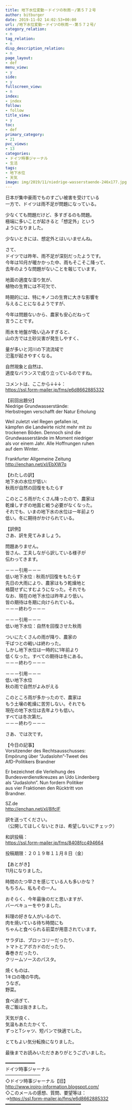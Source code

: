 ```yaml
---
title: 地下水位変動－ドイツの秋雨－/第５７２号
author: bitburger
date: 2019-11-02 14:02:53+00:00
url: /地下水位変動－ドイツの秋雨－-第５７２号/
category_relation:
- n
tag_relation:
- n
disp_description_relation:
- n
page_layout:
- def
menu_view:
- y
side:
- y
fullscreen_view:
- n
index:
- index
follow:
- follow
title_view:
- y
toc:
- def
primary_category:
- 21
pvc_views:
- 13
categories:
- ドイツ時事ジャーナル
- 生活
tags:
- 地下水位
- 天気
image: img/2019/11/niedrige-wasserstaende-246x177.jpg
---
```

日本が集中豪雨でものすごい被害を受けている  
一方で、ドイツは雨不足が問題になっている。  
  
少なくても問題だけど、多すぎるのも問題。  
極端に多いことが起きると「想定外」という  
ようになりました。  
  
少ないときには、想定外とはいいませんね。  
  
さて、  
ドイツでは昨年、雨不足が深刻だったようです。  
今年は10月が暖かかった中、雨もそこそこ降って、  
去年のような問題がないことを報じています。  
  
地面の適度な湿り気が、  
植物の生育には不可欠で、  
  
時期的には、特にキノコの生育に大きな影響を  
与えることになるようですが、  
  
今年は問題ないから、農家も安心だねって  
言うことです。  
  
雨水を地盤が吸い込みすぎると、  
山の方では土砂災害が発生しやすく、  
  
量が多いと河川の下流流域で  
氾濫が起きやすくなる。  
  
自然現象と自然は、  
適度なバランスで成り立っているのですね。  
  
  
コメントは、ここから↓↓↓：  
<a rel="noopener" href="https://ssl.form-mailer.jp/fms/e6d8662885332" target="_blank">https://ssl.form-mailer.jp/fms/e6d8662885332</a>  
  
【前回出題分】  
Niedrige Grundwasserstände:  
Herbstregen verschafft der Natur Erholung  
  
Weil zuletzt viel Regen gefallen ist,  
kämpfen die Landwirte nicht mehr mit zu  
trockenen Böden. Dennoch sind die  
Grundwasserstände im Moment niedriger  
als vor einem Jahr. Alle Hoffnungen ruhen  
auf dem Winter.  
  
Frankfurter Allgemeine Zeitung  
<a rel="noopener" href="http://enchan.net/xl/EbXW7q" target="_blank">http://enchan.net/xl/EbXW7q</a>  
  
【わたしの訳】  
地下水の水位が低い:  
秋雨が自然の回復をもたらす  
  
このところ雨がたくさん降ったので、農家は  
乾燥しすぎの地面と戦う必要がなくなった。  
それでも、いまの地下水の水位は一年前より  
低い。冬に期待がかけられている。  
  
  
【訳例】  
さあ、訳を見てみましょう。  
  
問題ありません。  
皆さん、工夫しながら訳している様子が  
伝わってきます。  
  
－－－引用－－－  
低い地下水位 : 秋雨が回復をもたらす  
先日の大雨により、農家はもう乾燥地と  
格闘せずにすむようになった。それでも  
なお、現在の地下水位は昨年より低い。  
皆の期待は冬期に向けられている。  
－－－終わり－－－  
  
－－－引用－－－  
低い地下水位：自然を回復させた秋雨  
  
ついにたくさんの雨が降り、農家の  
干ばつとの戦いは終わった。  
しかし地下水位は一時的に1年前より  
低くなった。すべての期待は冬にある。  
－－－終わり－－－  
  
－－－引用－－－  
低い地下水位  
秋の雨で自然がよみがえる  
  
このところ雨が多かったので、農家は  
もう土壌の乾燥に苦労しない。それでも  
現在の地下水位は去年よりも低い。  
すべては冬次第だ。  
－－－終わり－－－  
  
  
さあ、では次です。  
  
【今日の記事】  
Vorsitzender des Rechtsausschusses:  
Empörung über &#8220;Judaslohn&#8221;-Tweet des  
AfD-Politikers Brandner  
  
Er bezeichnet die Verleihung des  
Bundesverdienstkreuzes an Udo Lindenberg  
als &#8220;Judaslohn&#8221;. Nun fordern Politiker  
aus vier Fraktionen den Rücktritt von  
Brandner.  
  
SZ.de  
<a rel="noopener" href="http://enchan.net/xl/8IfcIF" target="_blank">http://enchan.net/xl/8IfcIF</a>  
  
  
訳を送ってください。  
（公開してほしくないときは、希望しないにチェック）  
  
和訳投稿：  
 <a rel="noopener" href="https://ssl.form-mailer.jp/fms/8408fcc494664" target="_blank">https://ssl.form-mailer.jp/fms/8408fcc494664</a>  
  
投稿期限：２０１９年１１月８日（金）  
  
【あとがき】  
11月になりました。  
  
時間のたつ早さを感じている人も多いかな？  
もちろん、私もその一人。  
  
おそらく、今年最後のだと思いますが、  
バーベキューをやりました。  
  
料理の好きな人がいるので、  
肉を焼いている待ち時間にも  
ちゃんと食べられる前菜が用意されています。  
  
サラダは、ブロッコリーだったり、  
トマトとアボカドのだったり、  
春巻きだったり、  
クリームソースのパスタ。  
  
焼くものは、  
1キロの塊の牛肉。  
うなぎ。  
野菜。  
  
食べ過ぎて、  
夜ご飯は抜きました。  
  
天気が良く、  
気温もあたたかくて、  
ずっとTシャツ、短パンで快適でした。  
  
とてもよい気分転換になりました。  
  
  
  
最後までお読みいただきありがとうございました。  
  
━━━━━━━━━━━  
ドイツ時事ジャーナル  
───────────  
◇ドイツ時事ジャーナル【旧】  
<a rel="noopener" href="http://www.iroiro-information.blogspot.com/" target="_blank">http://www.iroiro-information.blogspot.com/</a>  
◇このメールの感想、質問、要望等は：  
-><a rel="noopener" href="https://ssl.form-mailer.jp/fms/e6d8662885332" target="_blank">https://ssl.form-mailer.jp/fms/e6d8662885332</a>  
━━━━━━━━━━━━━━━━━━━━━━━━━━━━